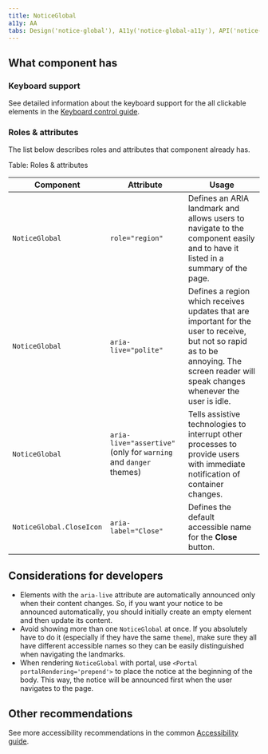 ```yaml
---
title: NoticeGlobal
a11y: AA
tabs: Design('notice-global'), A11y('notice-global-a11y'), API('notice-global-api'), Example('notice-global-code'), Changelog('notice-global-changelog')
---
```


## What component has

### Keyboard support

See detailed information about the keyboard support for the all clickable elements in the [Keyboard control guide](/core-principles/a11y/a11y-keyboard).

### Roles & attributes

The list below describes roles and attributes that component already has.

Table: Roles & attributes

| Component                 | Attribute                                                        | Usage                                                                                                                                                                                                                               |
| ------------------------- | ---------------------------------------------------------------- | ----------------------------------------------------------------------------------------------------------------------------------------------------------------------------------------------------------------------------------- |
| `NoticeGlobal`            | `role="region"`                                                  | Defines an ARIA landmark and allows users to navigate to the component easily and to have it listed in a summary of the page. |
| `NoticeGlobal`            | `aria-live="polite"`                                             | Defines a region which receives updates that are important for the user to receive, but not so rapid as to be annoying. The screen reader will speak changes whenever the user is idle. |
| `NoticeGlobal`            | `aria-live="assertive"` (only for `warning` and `danger` themes) | Tells assistive technologies to interrupt other processes to provide users with immediate notification of container changes. |
| `NoticeGlobal.CloseIcon`  | `aria-label="Close"`                                             | Defines the default accessible name for the **Close** button. |

## Considerations for developers

- Elements with the `aria-live` attribute are automatically announced only when their content changes. So, if you want your notice to be announced automatically, you should initially create an empty element and then update its content.
- Avoid showing more than one `NoticeGlobal` at once. If you absolutely have to do it (especially if they have the same `theme`), make sure they all have different accessible names so they can be easily distinguished when navigating the landmarks.
- When rendering `NoticeGlobal` with portal, use `<Portal portalRendering='prepend'>` to place the notice at the beginning of the body. This way, the notice will be announced first when the user navigates to the page.

## Other recommendations

See more accessibility recommendations in the common [Accessibility guide](/core-principles/a11y/a11y).
